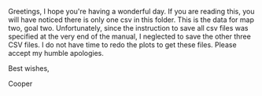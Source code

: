 Greetings, I hope you're having a wonderful day. If you are reading this, you will have noticed there is only one csv in this folder. This is the data for map two, goal two. Unfortunately, since the instruction to save all csv files was specified at the very end of the manual, I neglected to save the other three CSV files. I do not have time to redo the plots to get these files. Please accept my humble apologies.

Best wishes,

Cooper

